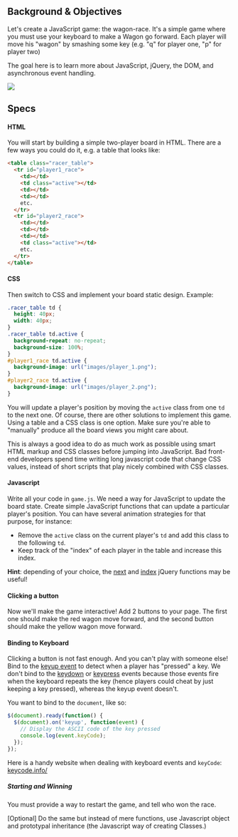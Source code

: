 ## Background & Objectives

Let's create a JavaScript game: the wagon-race. It's a simple game where you must use your keyboard to make a Wagon go forward. Each player will move his "wagon" by smashing some key (e.g. "q" for player one, "p" for player two)

The goal here is to learn more about JavaScript, jQuery, the DOM, and asynchronous event handling.

![](https://raw.githubusercontent.com/lewagon/fullstack-images/master/frontend/wagon_race.gif)

## Specs

#### HTML

You will start by building a simple two-player board in HTML. There are a few ways you could do it, e.g. a table that looks like:

```html
<table class="racer_table">
  <tr id="player1_race">
    <td></td>
    <td class="active"></td>
    <td></td>
    <td></td>
    etc.
  </tr>
  <tr id="player2_race">
    <td></td>
    <td></td>
    <td></td>
    <td class="active"></td>
    etc.
  </tr>
</table>
```

#### CSS

Then switch to CSS and implement your board static design. Example:

```css
.racer_table td {
  height: 40px;
  width: 40px;
}
.racer_table td.active {
  background-repeat: no-repeat;
  background-size: 100%;
}
#player1_race td.active {
  background-image: url("images/player_1.png");
}
#player2_race td.active {
  background-image: url("images/player_2.png");
}
```

You will update a player's position by moving the `active` class from one `td` to the next one. Of course, there are other solutions to implement this game. Using a table and a CSS class is one option. Make sure you're able to "manually" produce all the board views you might care about.

This is always a good idea to do as much work as possible using smart HTML markup and CSS classes before jumping into JavaScript. Bad front-end developers spend time writing long javascript code that change CSS values, instead of short scripts that play nicely combined with CSS classes.

#### Javascript

Write all your code in `game.js`. We need a way for JavaScript to update the board state. Create simple JavaScript functions that can update a particular player's position. You can have several animation strategies for that purpose, for instance:

- Remove the `active` class on the current player's `td` and add this class to the following `td`.
- Keep track of the "index" of each player in the table and increase this index.

**Hint**: depending of your choice, the [next](http://api.jquery.com/next/) and [index](http://api.jquery.com/index/) jQuery functions may be useful!

#### Clicking a button

Now we'll make the game interactive! Add 2 buttons to your page. The first one should make the red wagon move forward, and the second button should make the yellow wagon move forward.


#### Binding to Keyboard

Clicking a button is not fast enough. And you can't play with someone else! Bind to the [keyup event](http://api.jquery.com/keyup/) to detect when a player has "pressed" a key. We don't bind to the [keydown](http://api.jquery.com/keydown/) or [keypress](http://api.jquery.com/keypress/) events because those events fire when the keyboard repeats the key (hence players could cheat by just keeping a key pressed), whereas the keyup event doesn't.

You want to bind to the `document`, like so:

```javascript
$(document).ready(function() {
  $(document).on('keyup', function(event) {
    // Display the ASCII code of the key pressed
    console.log(event.keyCode);
  });
});
```

Here is a handy website when dealing with keyboard events and `keyCode`: [keycode.info/](http://keycode.info/)

##### Starting and Winning

You must provide a way to restart the game, and tell who won the race.

[Optional] Do the same but instead of mere functions, use Javascript object and prototypal inheritance (the Javascript way of creating Classes.)
